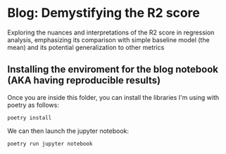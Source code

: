 # Blog: Demystifying the R2 score

Exploring the nuances and interpretations of the R2 score in regression analysis, emphasizing its comparison with simple baseline model (the mean) and its potential generalization to other metrics

## Installing the enviroment for the blog notebook (AKA having reproducible results)

Once you are inside this folder, you can install the libraries I'm using with poetry as follows:
```console
poetry install
```

We can then launch the jupyter notebook:
```console
poetry run jupyter notebook
```
